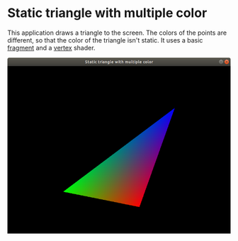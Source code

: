 # Static triangle with multiple color

This application draws a triangle to the screen. The colors of the points are different, so that the color of the triangle isn't static. It uses a basic [fragment](./shaders/fragmentshader.frag) and a [vertex](./shaders/vertexshader.vert) shader.

![Sample image](./sample/sample.png)
